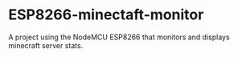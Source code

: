 # ESP8266-minectaft-monitor
A project using the NodeMCU ESP8266 that monitors and displays minecraft server stats.
